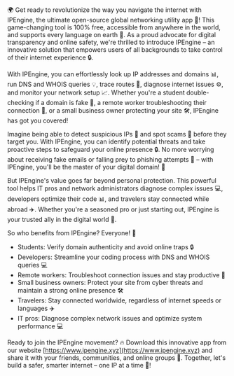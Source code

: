 🌍️ Get ready to revolutionize the way you navigate the internet with IPEngine, the ultimate open-source global networking utility app 🚀! This game-changing tool is 100% free, accessible from anywhere in the world, and supports every language on earth 💬. As a proud advocate for digital transparency and online safety, we're thrilled to introduce IPEngine – an innovative solution that empowers users of all backgrounds to take control of their internet experience 🔒.

With IPEngine, you can effortlessly look up IP addresses and domains 📊, run DNS and WHOIS queries 💡, trace routes 📍, diagnose internet issues ⚙️, and monitor your network setup 📈. Whether you're a student double-checking if a domain is fake 👀, a remote worker troubleshooting their connection 🏢, or a small business owner protecting your site 🛠️, IPEngine has got you covered!

Imagine being able to detect suspicious IPs 🔴 and spot scams 💸 before they target you. With IPEngine, you can identify potential threats and take proactive steps to safeguard your online presence 🔒. No more worrying about receiving fake emails or falling prey to phishing attempts 📨 – with IPEngine, you'll be the master of your digital domain! 👑

But IPEngine's value goes far beyond personal protection. This powerful tool helps IT pros and network administrators diagnose complex issues 💻, developers optimize their code 📊, and travelers stay connected while abroad ✈️. Whether you're a seasoned pro or just starting out, IPEngine is your trusted ally in the digital world 🤝.

So who benefits from IPEngine? Everyone! 👥

* Students: Verify domain authenticity and avoid online traps 🔒
* Developers: Streamline your coding process with DNS and WHOIS queries 💻
* Remote workers: Troubleshoot connection issues and stay productive 🏢
* Small business owners: Protect your site from cyber threats and maintain a strong online presence 🛠️
* Travelers: Stay connected worldwide, regardless of internet speeds or languages ✈️
* IT pros: Diagnose complex network issues and optimize system performance 💻

Ready to join the IPEngine movement? 🔥 Download this innovative app from our website [https://www.ipengine.xyz](https://www.ipengine.xyz) and share it with your friends, communities, and online groups 📱. Together, let's build a safer, smarter internet – one IP at a time 💪!